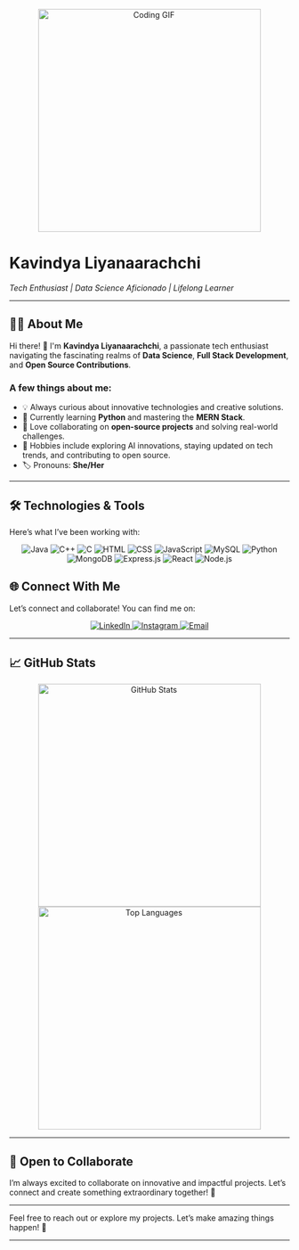 
<!-- Header with GIF -->
<p align="center">
  <img src="https://media.giphy.com/media/L1R1tvI9svkIWwpVYr/giphy.gif" alt="Coding GIF" width="400">
</p>  

# **Kavindya Liyanaarachchi**  
*Tech Enthusiast | Data Science Aficionado | Lifelong Learner*  

---

## 👩‍💻 **About Me**  
Hi there! 👋 I'm **Kavindya Liyanaarachchi**, a passionate tech enthusiast navigating the fascinating realms of **Data Science**, **Full Stack Development**, and **Open Source Contributions**.  

### **A few things about me:**  
- 💡 Always curious about innovative technologies and creative solutions.  
- 🌱 Currently learning **Python** and mastering the **MERN Stack**.  
- 🤝 Love collaborating on **open-source projects** and solving real-world challenges.  
- 🎨 Hobbies include exploring AI innovations, staying updated on tech trends, and contributing to open source.  
- 🏷️ Pronouns: **She/Her**  

---

## 🛠️ **Technologies & Tools**  
Here’s what I’ve been working with:  

<p align="center">  
  <img src="https://img.shields.io/badge/Java-%23ED8B00.svg?style=for-the-badge&logo=java&logoColor=white" alt="Java">  
  <img src="https://img.shields.io/badge/C++-%2300599C.svg?style=for-the-badge&logo=c%2B%2B&logoColor=white" alt="C++">  
  <img src="https://img.shields.io/badge/C-%2300599C.svg?style=for-the-badge&logo=c&logoColor=white" alt="C">  
  <img src="https://img.shields.io/badge/HTML5-%23E34F26.svg?style=for-the-badge&logo=html5&logoColor=white" alt="HTML">  
  <img src="https://img.shields.io/badge/CSS3-%231572B6.svg?style=for-the-badge&logo=css3&logoColor=white" alt="CSS">  
  <img src="https://img.shields.io/badge/JavaScript-%23F7DF1E.svg?style=for-the-badge&logo=javascript&logoColor=black" alt="JavaScript">  
  <img src="https://img.shields.io/badge/MySQL-%234479A1.svg?style=for-the-badge&logo=mysql&logoColor=white" alt="MySQL">  
  <img src="https://img.shields.io/badge/Python-%233776AB.svg?style=for-the-badge&logo=python&logoColor=white" alt="Python">  
  <img src="https://img.shields.io/badge/MongoDB-47A248?style=for-the-badge&logo=mongodb&logoColor=white" alt="MongoDB">
  <img src="https://img.shields.io/badge/Express.js-000000?style=for-the-badge&logo=express&logoColor=white" alt="Express.js">
  <img src="https://img.shields.io/badge/React-61DAFB?style=for-the-badge&logo=react&logoColor=black" alt="React">
  <img src="https://img.shields.io/badge/Node.js-339933?style=for-the-badge&logo=nodedotjs&logoColor=white" alt="Node.js">
</p>  



## 🌐 **Connect With Me**  
Let’s connect and collaborate! You can find me on:  

<p align="center">  
  <a href="https://www.linkedin.com/in/kavindya-liyanaarachchi-a1b883321?lipi=urn%3Ali%3Apage%3Ad_flagship3_profile_view_base_contact_details%3BDMan6X6QQ6uV20cuDgiH0A%3D%3D" target="_blank">  
    <img src="https://img.shields.io/badge/LinkedIn-%230A66C2.svg?style=for-the-badge&logo=linkedin&logoColor=white" alt="LinkedIn">  
  </a>  
  <a href="https://www.instagram.com/___.tulip.__?utm_source=ig_web_button_share_sheet&igsh=ZDNlZDc0MzIxNw==" target="_blank">  
    <img src="https://img.shields.io/badge/Instagram-%23E4405F.svg?style=for-the-badge&logo=instagram&logoColor=white" alt="Instagram">  
  </a>  
  <a href="mailto:kavindyaliyanaarachchi25@gmail.com?subject=Hello%20Kavindya&body=I%20wanted%20to%20reach%20out%20regarding..." target="_blank">  
    <img src="https://img.shields.io/badge/Email-%23D14836.svg?style=for-the-badge&logo=gmail&logoColor=white" alt="Email">  
  </a>   
</p>  

---

## 📈 **GitHub Stats**  

<p align="center">  
  <img src="https://github-readme-stats.vercel.app/api?username=Kavindya-Liyanaarachchi&show_icons=true&theme=radical" alt="GitHub Stats" width="400">  
  <img src="https://github-readme-stats.vercel.app/api/top-langs/?username=Kavindya-Liyanaarachchi&layout=compact&theme=radical" alt="Top Languages" width="400">  
</p>  

---

## 🚀 **Open to Collaborate**  
I’m always excited to collaborate on innovative and impactful projects. Let’s connect and create something extraordinary together! 🚀  

---

Feel free to reach out or explore my projects. Let’s make amazing things happen! 🎉  

--- 
